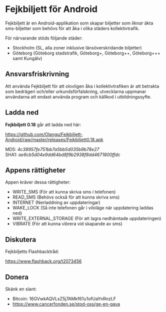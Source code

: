 Fejkbiljett för Android
=======================

Fejkbiljett är en Android-applikation som skapar biljetter som *liknar* äkta sms-biljetter som behövs för att åka i olika städers kollektivtrafik.

För närvarande stöds följande städer:
* Stockholm (SL, alla zoner inklusive länsöverskridande biljetter)
* Göteborg (Göteborg stadstrafik, Göteborg+, Göteborg++, Göteborg+++ samt Kungälv)


Ansvarsfriskrivning
-------------------

Att använda Fejkbiljett för att olovligen åka i kollektivtrafiken är att betrakta som bedrägeri och/eller urkundsförfalskning, utvecklarna uppmanar användarna att endast använda program och källkod i utbildningssyfte.


Ladda ned
---------

**Fejkbiljett 0.18** går att ladda ned här:

https://github.com/Olangu/Fejkbiljett-Android/raw/master/releases/Fejkbiljett0.18.apk

MD5: *4c38957fe751bb7a5bb5d035b9b78e27*   
SHA1: *ae6cb5d04e9dd64bd8f9b2938f8dd4671800ffdc*   


Appens rättigheter
------------------

Appen kräver dessa rättigheter:
* WRITE_SMS (För att kunna skriva sms i telefonen)
* READ_SMS (Behövs också för att kunna skriva sms)
* INTERNET (Nerladdning av uppdateringar) 
* WAKE_LOCK (Så inte telefonen går i viloläge när uppdatering laddas ned)
* WRITE_EXTERNAL_STORAGE (För att lagra nedhämtade uppdateringen)
* VIBRATE (För att kunna vibrera vid skapande av sms)


Diskutera
---------

Fejkbiljetts Flashbacktråd:

https://www.flashback.org/t2073456


Donera
------

Skänk en slant:
* Bitcoin: 16GVwkAQVLsZ5j7AMkf61u1ofUaYnRnzLF
* https://www.cancerfonden.se/stod-oss/ge-en-gava
